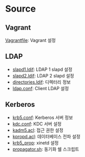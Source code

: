 # Source

## Vagrant

[Vagrantfile](Vagrantfile): Vagrant 설정

## LDAP

- [slapd1.ldif](slapd1.ldif): LDAP 1 slapd 설정
- [slapd2.ldif](slapd2.ldif): LDAP 2 slapd 설정
- [directories.ldif](directories.ldif): 디렉터리 정보
- [ldap.conf](ldap.conf): Client LDAP 설정

## Kerberos

- [krb5.conf](krb5.conf): Kerberos 서버 정보
- [kdc.conf](kdc.conf): KDC 서버 설정
- [kadm5.acl](kadm5.acl): 접근 권한 설정
- [kpropd.acl](kpropd.acl): 데이터베이스 전파 설정
- [krb5_prop](krb5_prop): xinetd 설정
- [propagator.sh](propagator.sh): 동기화 쉘 스크립트